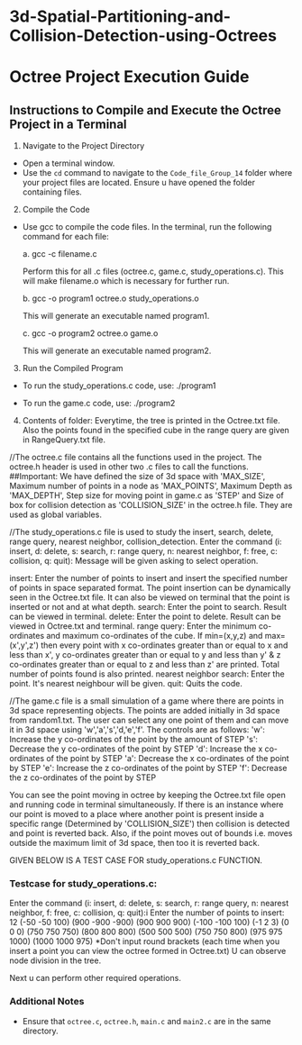 # 3d-Spatial-Partitioning-and-Collision-Detection-using-Octrees

# Octree Project Execution Guide

## Instructions to Compile and Execute the Octree Project in a Terminal

1. Navigate to the Project Directory
- Open a terminal window.
- Use the `cd` command to navigate to the `Code_file_Group_14` folder where your project files are located. Ensure u have opened the folder containing files.

2. Compile the Code
- Use gcc to compile the code files. In the terminal, run the following command for each file:

  a. gcc -c filename.c

  Perform this for all .c files (octree.c, game.c, study_operations.c). This will make filename.o which is necessary for further run.

  b. gcc -o program1 octree.o study_operations.o

  This will generate an executable named program1.

  c. gcc -o program2 octree.o game.o

  This will generate an executable named program2.

3. Run the Compiled Program
- To run the study_operations.c code, use:
./program1

- To run the game.c code, use:
./program2

4. Contents of folder:
Everytime, the tree is printed in the Octree.txt file. Also the points found in the specified cube in the range query are given in RangeQuery.txt file. 

//The octree.c file contains all the functions used in the project. The octree.h header is used in other two .c files to call the functions.
	##Important: We have defined the size of 3d space with 'MAX_SIZE', Maximum number of points in a node as 'MAX_POINTS', Maximum Depth as 'MAX_DEPTH', Step size for moving point in game.c as 'STEP' and Size of box for collision detection as 'COLLISION_SIZE' in the octree.h file. They are used as global variables. 


//The study_operations.c file is used to study the insert, search, delete, range query, nearest neighbor, collision_detection.
Enter the command (i: insert, d: delete, s: search, r: range query, n: nearest neighbor, f: free, c: collision, q: quit):
Message will be given asking to select operation.

insert:
	Enter the number of points to insert and insert the specified number of points in space separated format.
	The point insertion can be dynamically seen in the Octree.txt file. It can also be viewed on terminal that the point is inserted or not and at what depth.
search:
	Enter the point to search. Result can be viewed in terminal.
delete: 
	Enter the point to delete. Result can be viewed in Octree.txt and terminal.
range query: 
	Enter the minimum co-ordinates and maximum co-ordinates of the cube.
	If min=(x,y,z) and max=(x',y',z') then every point with x co-ordinates greater than or equal to x and less than x', y co-ordinates greater than or equal to y and less than y' 
	& z co-ordinates greater than or equal to z and less than z' are printed. Total number of points found is also printed.
nearest neighbor search:
	Enter the point. It's nearest neighbour will be given.
quit: 
	Quits the code.


//The game.c file is a small simulation of a game where there are points in 3d space representing objects. The points are added initially in 3d space from random1.txt.
The user can select any one point of them and can move it in 3d space using 'w','a','s','d,'e','f'.
The controls are as follows:
'w': Increase the y co-ordinates of the point by the amount of STEP
's': Decrease the y co-ordinates of the point by STEP
'd': Increase the x co-ordinates of the point by STEP
'a': Decrease the x co-ordinates of the point by STEP
'e': Increase the z co-ordinates of the point by STEP
'f': Decrease the z co-ordinates of the point by STEP

You can see the point moving in octree by keeping the Octree.txt file open and running code in terminal simultaneously.
If there is an instance where our point is moved to a place where another point is present inside a specific range (Determined by 'COLLISION_SIZE') then collision is detected and point is reverted back.
Also, if the point moves out of bounds i.e. moves outside the maximum limit of 3d space, then too it is reverted back. 


GIVEN BELOW IS A TEST CASE FOR study_operations.c FUNCTION.
### Testcase for study_operations.c: 

Enter the command (i: insert, d: delete, s: search, r: range query, n: nearest neighbor, f: free, c: collision, q: quit):i
Enter the number of points to insert: 12
(-50 -50 100)
(900 -900 -900)
(900 900 900)
(-100 -100 100)
(-1 2 3)
(0 0 0)
(750 750 750)
(800 800 800)
(500 500 500)
(750 750 800)
(975 975 1000)
(1000 1000 975)
*Don't input round brackets
(each time when you insert a point you can view the octree formed in Octree.txt)
U can observe node division in the tree.

Next u can perform other required operations.


### Additional Notes
- Ensure that `octree.c`, `octree.h`, `main.c` and `main2.c` are in the same directory.
